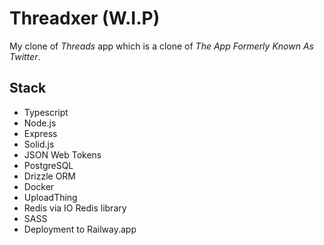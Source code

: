 # Threadxer (W.I.P)

My clone of _Threads_ app which is a clone of _The App Formerly Known As Twitter_.

## Stack

- Typescript
- Node.js
- Express
- Solid.js
- JSON Web Tokens
- PostgreSQL
- Drizzle ORM
- Docker
- UploadThing
- Redis via IO Redis library
- SASS
- Deployment to Railway.app